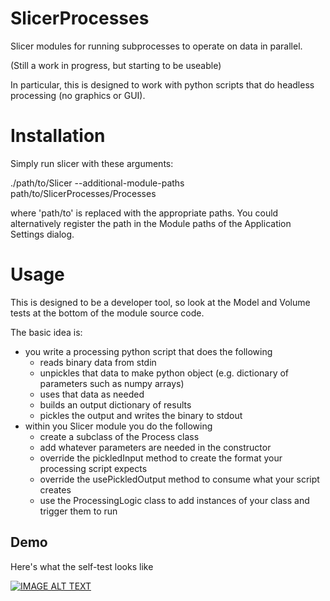 # SlicerProcesses

Slicer modules for running subprocesses to operate on data in parallel.

(Still a work in progress, but starting to be useable)

In particular, this is designed to work with python scripts that do headless processing
(no graphics or GUI).

Installation
============

Simply run slicer with these arguments:

 ./path/to/Slicer --additional-module-paths path/to/SlicerProcesses/Processes

where 'path/to' is replaced with the appropriate paths.  You could alternatively
register the path in the Module paths of the Application Settings dialog.

Usage
=====

This is designed to be a developer tool, so look at the Model and Volume tests
at the bottom of the module source code.

The basic idea is:
* you write a processing python script that does the following
    * reads binary data from stdin
    * unpickles that data to make python object (e.g. dictionary of parameters such as numpy arrays)
    * uses that data as needed
    * builds an output dictionary of results
    * pickles the output and writes the binary to stdout
* within you Slicer module you do the following
    * create a subclass of the Process class
    * add whatever parameters are needed in the constructor
    * override the pickledInput method to create the format your processing script expects
    * override the usePickledOutput method to consume what your script creates
    * use the ProcessingLogic class to add instances of your class and trigger them to run
    
## Demo

Here's what the self-test looks like
    
[![IMAGE ALT TEXT](http://img.youtube.com/vi/lo804cRDmpQ/0.jpg)](http://www.youtube.com/watch?v=lo804cRDmpQ "What the self test looks like")
